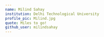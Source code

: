 ```yaml
---
name: Milind Sahay
institution: Delhi Technological University 
profile_pic: Milind.jpg
quote: Miles to go!
github_user: milindsahay
---
```

